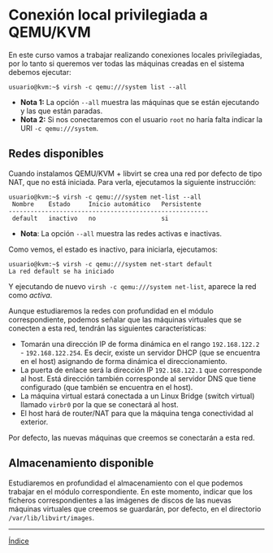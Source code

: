 # Conexión local privilegiada a QEMU/KVM

En este curso vamos a trabajar realizando conexiones locales privilegiadas, por lo tanto si queremos ver todas las máquinas creadas en el sistema debemos ejecutar:

```
usuario@kvm:~$ virsh -c qemu:///system list --all
```

* **Nota 1:** La opción `--all` muestra las máquinas que se están ejecutando y las que están paradas.
* **Nota 2:** Si nos conectaremos con el usuario `root` no haría falta indicar la URI `-c qemu:///system`.

## Redes disponibles

Cuando instalamos QEMU/KVM + libvirt se crea una red por defecto de tipo NAT, que no está iniciada. Para verla, ejecutamos la siguiente instrucción:

```
usuario@kvm:~$ virsh -c qemu:///system net-list --all
 Nombre    Estado     Inicio automático   Persistente
-------------------------------------------------------
 default   inactivo   no                  si
```

* **Nota**: La opción `--all` muestra las redes activas e inactivas.

Como vemos, el estado es inactivo, para iniciarla, ejecutamos:

```
usuario@kvm:~$ virsh -c qemu:///system net-start default 
La red default se ha iniciado
```

Y ejecutando de nuevo `virsh -c qemu:///system net-list`, aparece la red como *activa*.

Aunque estudiaremos la redes con profundidad en el módulo correspondiente, podemos señalar que las máquinas virtuales que se conecten a esta red, tendrán las siguientes características:

* Tomarán una dirección IP de forma dinámica en el rango `192.168.122.2` - `192.168.122.254`. Es decir, existe un servidor DHCP (que se encuentra en el host) asignando de forma dinámica el direccionamiento.
* La puerta de enlace será la dirección IP `192.168.122.1` que corresponde al host. Está dirección también corresponde al servidor DNS que tiene configurado (que también se encuentra en el host).
* La máquina virtual estará conectada a un Linux Bridge (switch virtual) llamado `virbr0` por la que se conectará al host.
* El host hará de router/NAT para que la máquina tenga conectividad al exterior.

Por defecto, las nuevas máquinas que creemos se conectarán a esta red.

## Almacenamiento disponible

Estudiaremos en profundidad el almacenamiento con el que podemos trabajar en el módulo correspondiente. En este momento, indicar que los ficheros correspondientes a las imágenes de discos de las nuevas máquinas virtuales que creemos se guardarán, por defecto, en el directorio `/var/lib/libvirt/images`.

---

[Índice](https://github.com/josedom24/curso_virtualizacion_linux)
